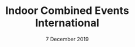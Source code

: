 ---
layout: default
title: Indoor Combined Events International
date: 7 December 2019
location: Glasgow
---